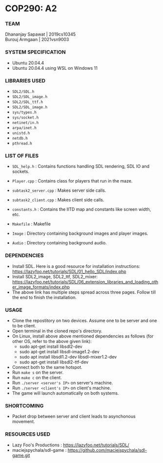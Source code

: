 # COP290: A2

### TEAM
Dhananjay Sapawat | 2019cs10345 <br>
Burouj Armgaan | 2021vsn9003

### SYSTEM SPECIFICATION
- Ubuntu 20.04.4
- Ubuntu 20.04.4 using WSL on Windows 11

### LIBRARIES USED
- `SDL2/SDL.h`
- `SDL2/SDL_image.h`
- `SDL2/SDL_ttf.h`
- `SDL2/SDL_image.h`
- `sys/types.h`
- `sys/socket.h`
- `netinet/in.h`
- `arpa/inet.h`
- `unistd.h`
- `netdb.h`
- `pthread.h`

### LIST OF FILES
- `SDL_help.h` : Contains functions handling SDL rendering, SDL IO and sockets.

- `Player.cpp` : Contains class for players that run in the maze.

- `subtask2_server.cpp` : Makes server side calls.

- `subtask2_client.cpp` : Makes client side calls.

- `constants.h` : Contains the IITD map and constants like screen width, etc.

- `Makefile` : Makefile

- `Image` : Directory containing background images and player images.

- `Audio` : Directory containing background audio.

### DEPENDENCIES
- Install SDL. Here is a good resource for installation instructions: https://lazyfoo.net/tutorials/SDL/01_hello_SDL/index.php
- Install SDL2_image, SDL2_ttf, SDL2_mixer: https://lazyfoo.net/tutorials/SDL/06_extension_libraries_and_loading_other_image_formats/index.php
- The above link has multiple steps spread across three pages. Follow till the end to finish the installation.

### USAGE

- Clone the repostitory on two devices. Assume one to be server and one to be client.
- Open terminal in the cloned repo's directory.
- On Linux, install above above mentioned dependencies as follows (for other OS, refer to the above given link):
	- sudo apt-get install libsdl2-dev
	- sudo apt-get install libsdl-image1.2-dev
	- sudo apt install libsdl1.2-dev libsdl-mixer1.2-dev
	- sudo apt-get install libsdl2-ttf-dev
- Connect both to the same hotspot.
- Run `make s` on the server.
- Run `make c` on the client.
- Run `./server <server's IP>` on server's machine.
- Run `./server <client's IP>` on client's machine.
- The game will launch automatically on both systems.

### SHORTCOMING
- Packet drop between server and client leads to asynchonous movement.

### RESOURCES USED
- Lazy Foo's Productions : https://lazyfoo.net/tutorials/SDL/
- maciejspychala/sdl-game : https://github.com/maciejspychala/sdl-game.git
